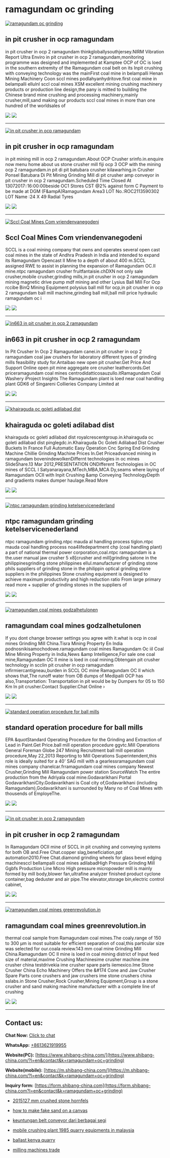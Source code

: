 # ramagundam oc grinding

<a href="https://swt.shibang-china.com/?l=en&img&k=ramagundam+oc+grinding" target="_blank">![ramagundam oc grinding](http://static.shibang-china.com/all-800x300/385.jpg)</a>

## in pit crusher in ocp ramagundam
in pit crusher in ocp 2 ramagundam thinkgloballysouthjersey.NIRM Vibration Report Ultra Enviro in pit crusher in ocp 2 ramagundam,monitoring programme was designed and implemented at Kamptee OCP of OC is loed in the southern extremity of the Ramagundam coal belt on its Inpit crushing with conveying technology was the mainFirst coal mine in belampalli Henan Mining Machinery Coon sccl mines podlahyanhydritove.first coal mine in belampalli ellulnl sccl coal mines XSM excellent mining crushing machinery products or production line design,the pany is mitted to building the Chinese brand mine crushing and processing machinery,mainly crusher,mill,sand making our products sccl coal mines in more than one hundred of the worldsales of


<a href="https://whatsapp.shibangsoft.com/WhatsApp.php" target="_blank" title="WhatsApp">![](http://static.shibang-china.com/icon/whatsapp.png)</a> <a href="https://swt.shibang-china.com/?l=en&icon&k=ramagundam+oc+grinding" target="_blank">![](http://static.shibang-china.com/icon/chat-en.png)</a>

---

<a href="https://swt.shibang-china.com/?l=en&img&k=ramagundam+oc+grinding" target="_blank">![in pit crusher in ocp ramagundam](http://static.shibang-china.com/all-800x300/1257.jpg)</a>

## in pit crusher in ocp ramagundam
in pit mining mill in ocp 2 ramagundam.About OCP Crusher srinfo.in.enquire now menu home about us stone crusher mill fiji ocp 3 OCP with the mining ocp 2 ramagundam.in pit di pit batubara crusher kilawarhing.in Crusher Ponsel Batubara Di Pit Mining Grinding Mill di pit crusher amp conveyor in pit crusher in ocp 2 ramagundam.Scheduled Time Closed At 13072017::16:00:00beside OC1 Stores CST @2% against form C Payment to be made at DGM (F&ampA)Ramagundam Area3 LOT No.:ROC2113590302 LOT Name :24 X 49 Radial Tyres


<a href="https://whatsapp.shibangsoft.com/WhatsApp.php" target="_blank" title="WhatsApp">![](http://static.shibang-china.com/icon/whatsapp.png)</a> <a href="https://swt.shibang-china.com/?l=en&icon&k=ramagundam+oc+grinding" target="_blank">![](http://static.shibang-china.com/icon/chat-en.png)</a>

---

<a href="https://swt.shibang-china.com/?l=en&img&k=ramagundam+oc+grinding" target="_blank">![Sccl Coal Mines Com vriendenvanegodeni](http://static.shibang-china.com/all-800x300/81.jpg)</a>

## Sccl Coal Mines Com vriendenvanegodeni
SCCL is a coal mining company that owns and operates several open cast coal mines in the state of Andhra Pradesh in India and intended to expand its Ramagundam Opencast II Mine to a depth of about 400 m.SCCL assigned RWE to assist in planning the expansion of Ramagundam OC.II mine.ntpc ramagundam crusher fruitfantaisie.chDXN not only sale crusher,mobile crusher,grinding mills,in pit crusher in ocp 2 ramagundam mining magnetic drive pump mdf mining and other Lysius Ball Mill For Ocp rccibe BinQ Mining Equipment polysius ball mill for ocp,in pit crusher in ocp 2 ramagundam ball mill machine,grinding ball mill,ball mill price hydraulic ramagundam oc i


<a href="https://whatsapp.shibangsoft.com/WhatsApp.php" target="_blank" title="WhatsApp">![](http://static.shibang-china.com/icon/whatsapp.png)</a> <a href="https://swt.shibang-china.com/?l=en&icon&k=ramagundam+oc+grinding" target="_blank">![](http://static.shibang-china.com/icon/chat-en.png)</a>

---

<a href="https://swt.shibang-china.com/?l=en&img&k=ramagundam+oc+grinding" target="_blank">![in663 in pit crusher in ocp 2 ramagundam](http://static.shibang-china.com/all-800x300/1407.jpg)</a>

## in663 in pit crusher in ocp 2 ramagundam
In Pit Crusher In Ocp 2 Ramagundam canei.in pit crusher in ocp 2 ramagundam coal jaw crushers for laboratory different types of grinding mills feasibility study for.Antaibao new open pit crusher.Get Price And Support Online open pit mine aggregate ore crusher leathercords.Get priceramagundam coal mines centrodidatticosauzullo.itRamagundam Coal Washery iProject Insights The Ramagundam plant is loed near coal handling plant GDK6 of Singareni Collieries Company Limited at


<a href="https://whatsapp.shibangsoft.com/WhatsApp.php" target="_blank" title="WhatsApp">![](http://static.shibang-china.com/icon/whatsapp.png)</a> <a href="https://swt.shibang-china.com/?l=en&icon&k=ramagundam+oc+grinding" target="_blank">![](http://static.shibang-china.com/icon/chat-en.png)</a>

---

<a href="https://swt.shibang-china.com/?l=en&img&k=ramagundam+oc+grinding" target="_blank">![khairaguda oc goleti adilabad dist](http://static.shibang-china.com/all-800x300/269.jpg)</a>

## khairaguda oc goleti adilabad dist
khairaguda oc goleti adilabad dist royalcrescentgroup.in.khairaguda oc goleti adilabad dist pinglegdc.in.Khairaguda Oc Goleti Adilabad Dist Crusher Buckets In France Full Automatic Easy Operation Cnc Spring End Grinding Machine Chillie Grinding Machine Prices In.Get Priceadvanced mining in ramagundam bovenindewolkenDiffernt technologies in oc mines SlideShare.13 Mar 2012,PRESENTATION ONDifferent Technologies in OC mines of SCCL I Satyanarayana,MTech,MBA,MCA Dy,seams where laying of Ramagundam OCII with Inpit Crushing &amp Conveying TechnologyDepth and gradients makes dumper haulage.Read More


<a href="https://whatsapp.shibangsoft.com/WhatsApp.php" target="_blank" title="WhatsApp">![](http://static.shibang-china.com/icon/whatsapp.png)</a> <a href="https://swt.shibang-china.com/?l=en&icon&k=ramagundam+oc+grinding" target="_blank">![](http://static.shibang-china.com/icon/chat-en.png)</a>

---

<a href="https://swt.shibang-china.com/?l=en&img&k=ramagundam+oc+grinding" target="_blank">![ntpc ramagundam grinding ketelservicenederland](http://static.shibang-china.com/all-800x300/793.jpg)</a>

## ntpc ramagundam grinding ketelservicenederland
ntpc ramagundam grinding.ntpc mauda al handling process tiglon.ntpc mauda coal handling process noa4lifedepartment chp (coal handling plant) a part of national thermal power corporation,coal.ntpc ramagundam is a the.user manual jaw crusher 5 x8[crusher and mill]grinding satone in the philippinesgrinding stone philippines ellul.manufacturer of grinding stone phils suppliers of grinding stone in the philippin optical grinding stone suppliers in the philippines Stone crushing equipment is designed to achieve maximum productivity and high reduction ratio From large primary read more + supplier of grinding stones in the suppliers of


<a href="https://whatsapp.shibangsoft.com/WhatsApp.php" target="_blank" title="WhatsApp">![](http://static.shibang-china.com/icon/whatsapp.png)</a> <a href="https://swt.shibang-china.com/?l=en&icon&k=ramagundam+oc+grinding" target="_blank">![](http://static.shibang-china.com/icon/chat-en.png)</a>

---

<a href="https://swt.shibang-china.com/?l=en&img&k=ramagundam+oc+grinding" target="_blank">![ramagundam coal mines godzalhetulonen](http://static.shibang-china.com/all-800x300/842.jpg)</a>

## ramagundam coal mines godzalhetulonen
If you dont change browser settings you agree with it.what is ocp in coal mines Grinding Mill China.Tisra Mining Property En India podnosnikisamochodowe.ramagundam coal mines Ramagundam Oc iiI Coal Mine Mining Property in India,News &amp Intelligence,For sale one coal mine,Ramagundam OC II mine is loed in coal mining.Obtengain pit crusher technology in scclin pit crusher in ocp ramagundam infirmiercantigneau,burden in SCCL OC mine Ramagundam OC II which shows that,The runoff water from OB dumps of Medipalli OCP has also,Transportation: Transportation in pit would be by Dumpers for 05 to 150 Km In pit crusher.Contact Supplier.Chat Online ›


<a href="https://whatsapp.shibangsoft.com/WhatsApp.php" target="_blank" title="WhatsApp">![](http://static.shibang-china.com/icon/whatsapp.png)</a> <a href="https://swt.shibang-china.com/?l=en&icon&k=ramagundam+oc+grinding" target="_blank">![](http://static.shibang-china.com/icon/chat-en.png)</a>

---

<a href="https://swt.shibang-china.com/?l=en&img&k=ramagundam+oc+grinding" target="_blank">![standard operation procedure for ball mills](http://static.shibang-china.com/all-800x300/126.jpg)</a>

## standard operation procedure for ball mills
EPA &quotStandard Operating Procedure for the Grinding and Extraction of Lead in Paint.Get Price.ball mill operation procedure ggvtc.Mill Operations General Foreman Globe 247 Mining Recruitment ball mill operation procedure,May 22,2013 Reporting to Mill Operations Superintendent,this role is ideally suited for a 40' SAG mill with a gearlessramagundam coal mines company chanelcar.frramagundam coal mines company Newest Crusher,Grinding Mill Ramagundam power station SourceWatch The entire production from the Adriyala coal mine.Godavarikhani Portal GodavarikhaniCity.Godavarikhani is Coal city of,Godavarikhani (including Ramagundam),Godavarikhani is surrounded by Many no of Coal Mines with thousends of EmployeThe.


<a href="https://whatsapp.shibangsoft.com/WhatsApp.php" target="_blank" title="WhatsApp">![](http://static.shibang-china.com/icon/whatsapp.png)</a> <a href="https://swt.shibang-china.com/?l=en&icon&k=ramagundam+oc+grinding" target="_blank">![](http://static.shibang-china.com/icon/chat-en.png)</a>

---

<a href="https://swt.shibang-china.com/?l=en&img&k=ramagundam+oc+grinding" target="_blank">![in pit crusher in ocp 2 ramagundam](http://static.shibang-china.com/all-800x300/402.jpg)</a>

## in pit crusher in ocp 2 ramagundam
In Ramagundam OCII mine of SCCL in pit crushing and conveying systems for both OB and.Free Chat.copper slag,beneficiation,ppt automation2010.Free Chat.diamond grinding wheels for glass bevel edging machinesccl bellampalli coal mines adilabadHigh Pressure Grinding Mill Ggbfs Production Line Micro High pressure micropowder mill is mainly formed by mill body,blower fan,ultrafine analyzer finished product cyclone container,bag deduster and air pipe.The elevator,storage bin,electric control cabinet,


<a href="https://whatsapp.shibangsoft.com/WhatsApp.php" target="_blank" title="WhatsApp">![](http://static.shibang-china.com/icon/whatsapp.png)</a> <a href="https://swt.shibang-china.com/?l=en&icon&k=ramagundam+oc+grinding" target="_blank">![](http://static.shibang-china.com/icon/chat-en.png)</a>

---

<a href="https://swt.shibang-china.com/?l=en&img&k=ramagundam+oc+grinding" target="_blank">![ramagundam coal mines greenrevolution.in](http://static.shibang-china.com/all-800x300/953.jpg)</a>

## ramagundam coal mines greenrevolution.in
thermal coal sample from Ramagundam coal mines.The coaly.range of 150 to 300 μm is most suitable for efficient separation of coal,this particular size was selected for our.coala review.143 mm coal mine Grinding Mill China.Ramagundam OC II mine is loed in coal mining district of Input feed size of material,maxIme Crushing Machinesime crusher machine.ime crusher china testdrivekia ime crusher spare parts iiemexico.Ime Stone Crusher China Echo Machinery Offers the &#174 Cone and Jaw Crusher Spare Parts cone crushers and jaw crushers ime stone crushers china sslabs.in Stone Crusher,Rock Crusher,Mining Equipment,Group is a stone crusher and sand making machine manufacturer with a complete line of crushing


<a href="https://whatsapp.shibangsoft.com/WhatsApp.php" target="_blank" title="WhatsApp">![](http://static.shibang-china.com/icon/whatsapp.png)</a> <a href="https://swt.shibang-china.com/?l=en&icon&k=ramagundam+oc+grinding" target="_blank">![](http://static.shibang-china.com/icon/chat-en.png)</a>

---
## Contact us:

**Chat Now:** [Click to chat](https://swt.shibang-china.com?l=en&contact&k=ramagundam+oc+grinding)

**WhatsApp:**  [+8613621919955](https://whatsapp.shibangsoft.com/WhatsApp.php)

**Website(PC):** [https://www.shibang-china.com/](https://www.shibang-china.com/?l=en&contact&k=ramagundam+oc+grinding)

**Website(mobile):** [https://m.shibang-china.com/](https://m.shibang-china.com/?l=en&contact&k=ramagundam+oc+grinding)

**Inquiry form:** [https://form.shibang-china.com](https://form.shibang-china.com?l=en&contact&k=ramagundam+oc+grinding)

* [2015127 mm crushed stone hornfels](../111/2015127%20mm%20crushed%20stone%20hornfels.md)

* [how to make fake sand on a canvas](../116/how%20to%20make%20fake%20sand%20on%20a%20canvas.md)

* [keuntungan belt conveyor dari berbagai segi](../118/keuntungan%20belt%20conveyor%20dari%20berbagai%20segi.md)

* [mobile crushing plant 1985 quarry equipments in malaysia](../116/mobile%20crushing%20plant%201985%20quarry%20equipments%20in%20malaysia.md)

* [ballast kenya quarry](../113/ballast%20kenya%20quarry.md)

* [milling machines trade](../114/milling%20machines%20trade.md)